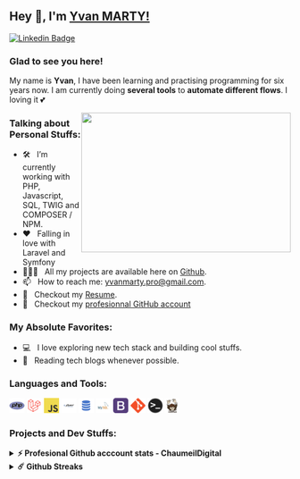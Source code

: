 ## Hey 👋, I'm [Yvan MARTY!](https://github.com/YvanMARTY/)

[![Linkedin Badge](https://img.shields.io/badge/-LinkedIn-0e76a8?style=flat-square&logo=Linkedin&logoColor=white)](https://www.linkedin.com/in/martyyvan/?locale=en_US)

### Glad to see you here!

My name is **Yvan**, I have been learning and practising programming for six years now. I am currently doing **several tools** to **automate different flows**. I loving it 💕

<img align="right" height="250" width="375" alt="" src="https://img.freepik.com/premium-vector/software-engineer-sit-chair-working-laptop-use-programming-language-code-with-flat-cartoon-style_197170-392.jpg" />

### Talking about Personal Stuffs:

- 🛠 &nbsp; I’m currently working with PHP, Javascript, SQL, TWIG
and COMPOSER / NPM.
- ❤️ &nbsp; Falling in love with Laravel and Symfony
- 👨🏻‍💻 &nbsp; All my projects are available here on [Github](https://github.com/YvanMARTY/).
- 📫 &nbsp; How to reach me: yvanmarty.pro@gmail.com.
- 📝 &nbsp; Checkout my [Resume](https://www.linkedin.com/in/martyyvan/?locale=en_US).
- 🏢 &nbsp; Checkout my [profesionnal GitHub account](https://github.com/ChaumeilDigital)

### My Absolute Favorites:

- 💻 &nbsp; I love exploring new tech stack and building cool stuffs.
- 📰 &nbsp; Reading tech blogs whenever possible.

### Languages and Tools:

<code><img height="27" src="https://raw.githubusercontent.com/github/explore/80688e429a7d4ef2fca1e82350fe8e3517d3494d/topics/php/php.png" alt="php"></code>
<code><img height="27" src="https://raw.githubusercontent.com/github/explore/80688e429a7d4ef2fca1e82350fe8e3517d3494d/topics/laravel/laravel.png" alt="laravel"></code>
<code><img height="27" src="https://raw.githubusercontent.com/github/explore/80688e429a7d4ef2fca1e82350fe8e3517d3494d/topics/javascript/javascript.png" alt="javascript"></code>
<code><img height="27" src="https://raw.githubusercontent.com/github/explore/80688e429a7d4ef2fca1e82350fe8e3517d3494d/topics/jquery/jquery.png" alt="jquery"></code>
<code><img height="27" src="https://raw.githubusercontent.com/github/explore/80688e429a7d4ef2fca1e82350fe8e3517d3494d/topics/sql/sql.png" alt="sql"></code>
<code><img height="27" src="https://raw.githubusercontent.com/github/explore/80688e429a7d4ef2fca1e82350fe8e3517d3494d/topics/mysql/mysql.png" alt="mysql"></code>
<code><img height="27" src="https://raw.githubusercontent.com/github/explore/80688e429a7d4ef2fca1e82350fe8e3517d3494d/topics/bootstrap/bootstrap.png" alt="bootstrap"></code>
<code><img height="27" src="https://raw.githubusercontent.com/devicons/devicon/master/icons/git/git-original.svg" alt="git"></code>
<code><img height="27" src="https://raw.githubusercontent.com/github/explore/80688e429a7d4ef2fca1e82350fe8e3517d3494d/topics/terminal/terminal.png" alt="terminal"></code>
<code><img height="27" src="https://raw.githubusercontent.com/github/explore/80688e429a7d4ef2fca1e82350fe8e3517d3494d/topics/composer/composer.png" alt="composer"></code>

### Projects and Dev Stuffs:

<details>	
  <summary><b>⚡ Profesional Github acccount stats - ChaumeilDigital </b></summary>
  <i>All repositories are private.</i>
  <p></p>
  <p></p>
  <img height="180em" src="https://github-readme-stats.vercel.app/api?username=ChaumeilDigital&show_icons=true&hide_border=true&&count_private=true&include_all_commits=true" />
</details>

<details>	
  <summary><b>☄️ Github Streaks</b></summary>

<img height="180em" src="https://github-readme-streak-stats.herokuapp.com/?user=yvanmarty&hide_border=true" />
</details>
